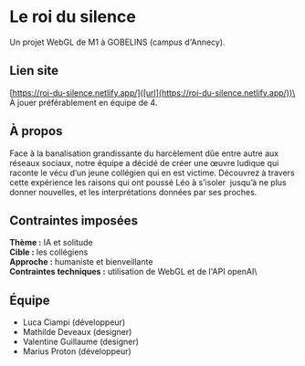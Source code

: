 # Le roi du silence
Un projet WebGL de M1 à GOBELINS (campus d'Annecy).

## Lien site
[https://roi-du-silence.netlify.app/]([url](https://roi-du-silence.netlify.app/))\
À jouer préférablement en équipe de 4.

## À propos
Face à la banalisation grandissante du harcèlement dûe entre autre
aux réseaux sociaux, notre équipe a décidé de créer une œuvre ludique
qui raconte le vécu d’un jeune collégien qui en est victime.
Découvrez à travers cette expérience les raisons qui ont poussé Léo à s’isoler 
jusqu’à ne plus donner nouvelles, et les interprétations données par ses proches.

## Contraintes imposées
**Thème :** IA et solitude\
**Cible :** les collégiens\
**Approche :** humaniste et bienveillante\
**Contraintes techniques :** utilisation de WebGL et de l'API openAI\

## Équipe
+ Luca Ciampi (développeur)
+ Mathilde Deveaux (designer)
+ Valentine Guillaume (designer)
+ Marius Proton (développeur)
